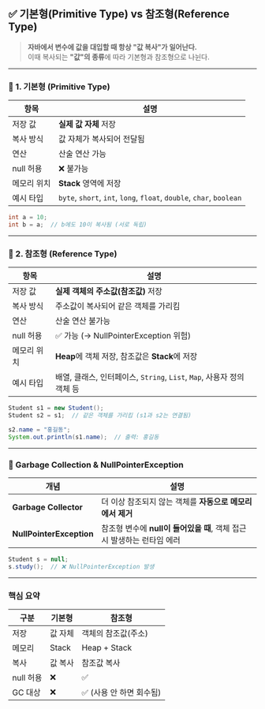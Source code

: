 ## ✅ 기본형(Primitive Type) vs 참조형(Reference Type)

> **자바에서 변수에 값을 대입할 때 항상 "값 복사"가 일어난다.**  
> 이때 복사되는 **"값"의 종류**에 따라 기본형과 참조형으로 나뉜다.

---

### 🔹 1. 기본형 (Primitive Type)

|항목|설명|
|---|---|
|저장 값|**실제 값 자체** 저장|
|복사 방식|값 자체가 복사되어 전달됨|
|연산|산술 연산 가능|
|null 허용|❌ 불가능|
|메모리 위치|**Stack** 영역에 저장|
|예시 타입|`byte`, `short`, `int`, `long`, `float`, `double`, `char`, `boolean`|
```java
int a = 10;
int b = a;  // b에도 10이 복사됨 (서로 독립)
```
---

### 🔹 2. 참조형 (Reference Type)

|항목|설명|
|---|---|
|저장 값|**실제 객체의 주소값(참조값)** 저장|
|복사 방식|주소값이 복사되어 같은 객체를 가리킴|
|연산|산술 연산 불가능|
|null 허용|✅ 가능 (→ NullPointerException 위험)|
|메모리 위치|**Heap**에 객체 저장, 참조값은 **Stack**에 저장|
|예시 타입|배열, 클래스, 인터페이스, `String`, `List`, `Map`, 사용자 정의 객체 등|

```java
Student s1 = new Student();
Student s2 = s1;  // 같은 객체를 가리킴 (s1과 s2는 연결됨)

s2.name = "홍길동";
System.out.println(s1.name);  // 출력: 홍길동
```
---

### 🧹 Garbage Collection & NullPointerException

|개념|설명|
|---|---|
|**Garbage Collector**|더 이상 참조되지 않는 객체를 **자동으로 메모리에서 제거**|
|**NullPointerException**|참조형 변수에 **null이 들어있을 때**, 객체 접근 시 발생하는 런타임 에러|
```java
Student s = null;
s.study();  // ❌ NullPointerException 발생

```
---

### 핵심 요약

|구분|기본형|참조형|
|---|---|---|
|저장|값 자체|객체의 참조값(주소)|
|메모리|Stack|Heap + Stack|
|복사|값 복사|참조값 복사|
|null 허용|❌|✅|
|GC 대상|❌|✅ (사용 안 하면 회수됨)|

